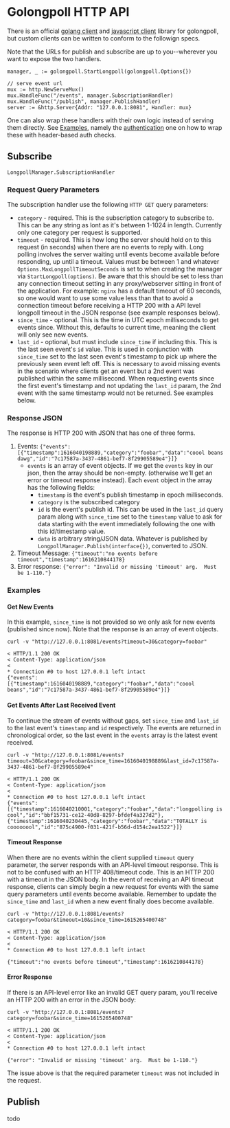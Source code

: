 # Golongpoll HTTP API
There is an official [golang client](../client/) and [javascript client](../js-client/) library for golongpoll, but custom clients can be written to conform to the followign specs.

Note that the URLs for publish and subscribe are up to you--wherever you want to expose the two handlers.

```
manager, _ := golongpoll.StartLongpoll(golongpoll.Options{})

// serve event url
mux := http.NewServeMux()
mux.HandleFunc("/events", manager.SubscriptionHandler)
mux.HandleFunc("/publish", manager.PublishHandler)
server := &http.Server{Addr: "127.0.0.1:8081", Handler: mux}
```

One can also wrap these handlers with their own logic instead of serving them directly. See [Examples](master/examples/README.md), namely the [authentication](golongpoll/tree/master/examples/authentication) one on how to wrap these with header-based auth checks.

## Subscribe
`LongpollManager.SubscriptionHandler`

### Request Query Parameters
The subscription handler use the following `HTTP GET` query parameters:

* `category` - required.  This is the subscription category to subscribe to.  This can be any string as lont as it's between 1-1024 in length. Currently only one category per request is supported.
* `timeout` - required.  This is how long the server should hold on to this request (in seconds) when there are no events to reply with.  Long polling involves the server waiting until events become available before responding, up until a timeout.  Values must be between 1 and whatever `Options.MaxLongpollTimeoutSeconds` is set to when creating the manager via `StartLongpoll(options)`.  Be aware that this should be set to less than any connection timeout setting in any proxy/webserver sitting in front of the application.  For example: `nginx` has a default timeout of 60 seconds, so one would want to use some value less than that to avoid a connection timeout before receiving a HTTP 200 with a API level longpoll timeout in the JSON response (see example responses below).
* `since_time` - optional. This is the time in UTC epoch milliseconds to get events since.  Without this, defaults to current time, meaning the client will only see new events.
* `last_id` - optional, but must include `since_time` if including this.  This is the last seen event's `id` value.  This is used in conjunction with `since_time` set to the last seen event's timestamp to pick up where the previously seen event left off.  This is necessary to avoid missing events in the scenario where clients get an event but a 2nd event was published within the same millisecond. When requesting events since the first event's timestamp and not updating the `last_id` param, the 2nd event with the same timestamp would not be returned. See examples below.

### Response JSON
The response is HTTP 200 with JSON that has one of three forms.

1. Events: `{"events":[{"timestamp":1616040198889,"category":"foobar","data":"coool beans dawg","id":"7c17587a-3437-4861-bef7-8f29905589e4"}]}`
    * `events` is an array of event objects.  If we get the `events` key in our json, then the array should be non-empty. (otherwise we'll get an error or timeout response instead). Each `event` object in the array has the following fields:
      * `timestamp` is the event's publish timestamp in epoch milliseconds.
      * `category` is the subscribed category
      * `id` is the event's publish id.  This can be used in the `last_id` query param along with `since_time` set to the `timestamp` value to ask for data starting with the event immediately following the one with this id/timestamp value.
      * `data` is arbitrary string/JSON data.  Whatever is published by `LongpollManager.Publish(interface{})`, converted to JSON.
2. Timeout Message: `{"timeout":"no events before timeout","timestamp":1616210844178}`
3. Error response: `{"error": "Invalid or missing 'timeout' arg.  Must be 1-110."}`

### Examples

#### Get New Events
In this example, `since_time` is not provided so we only ask for new events (published since now).  Note that the response is an array of event objects.
```
curl -v "http://127.0.0.1:8081/events?timeout=30&category=foobar"

< HTTP/1.1 200 OK
< Content-Type: application/json
<
* Connection #0 to host 127.0.0.1 left intact
{"events":[{"timestamp":1616040198889,"category":"foobar","data":"coool beans","id":"7c17587a-3437-4861-bef7-8f29905589e4"}]}
```

#### Get Events After Last Received Event
To continue the stream of events without gaps, set `since_time` and `last_id` to the last event's `timestamp` and `id` respectively.  The events are returned in chronological order, so the last event in the `events` array is the latest event received.

```
curl -v "http://127.0.0.1:8081/events?timeout=30&category=foobar&since_time=1616040198889&last_id=7c17587a-3437-4861-bef7-8f29905589e4"

< HTTP/1.1 200 OK
< Content-Type: application/json
<
* Connection #0 to host 127.0.0.1 left intact
{"events":[{"timestamp":1616040210001,"category":"foobar","data":"longpolling is cool","id":"bbf15731-ce12-40d8-8297-bfdef4a327d2"}, {"timestamp":1616040230445,"category":"foobar","data":"TOTALLY is coooooool","id":"875c4900-f031-421f-b56d-d154c2ea1522"}]}
```

#### Timeout Response
When there are no events within the client supplied `timeout` query parameter, the server responds with an API-level timeout response.  This is not to be confused with an HTTP 408/timeout code.  This is an HTTP 200 with a timeout in the JSON body.  In the event of receiving an API timeout response, clients can simply begin a new request for events with the same query parameters until events become available.  Remember to update the `since_time` and `last_id` when a new event finally does become available.

```
curl -v "http://127.0.0.1:8081/events?category=foobar&timeout=10&since_time=1615265400748"

< HTTP/1.1 200 OK
< Content-Type: application/json
<
* Connection #0 to host 127.0.0.1 left intact

{"timeout":"no events before timeout","timestamp":1616210844178}
```

#### Error Response
If there is an API-level error like an invalid GET query param, you'll receive an HTTP 200 with an error in the JSON body:

```
curl -v "http://127.0.0.1:8081/events?category=foobar&since_time=1615265400748"

< HTTP/1.1 200 OK
< Content-Type: application/json
<
* Connection #0 to host 127.0.0.1 left intact

{"error": "Invalid or missing 'timeout' arg.  Must be 1-110."}
```
The issue above is that the required parameter `timeout` was not included in the request.

## Publish
todo
